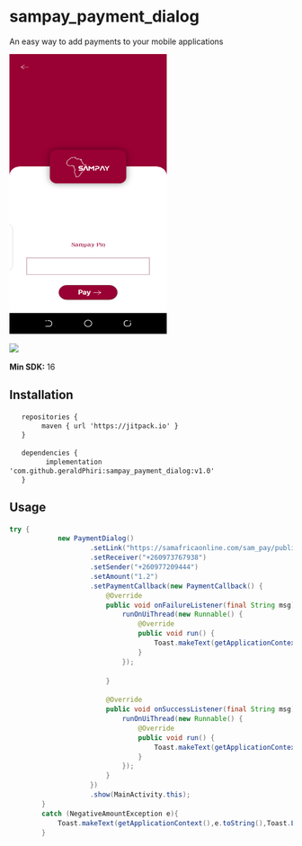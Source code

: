 # sampay_payment_dialog
An easy way to add payments to your mobile applications

<img src="sampay_shot_1.png" width="280" height="498" alt="Screenshot 1"/>


[![](https://jitpack.io/v/geraldPhiri/sampay_payment_dialog.svg)](https://jitpack.io/#geraldPhiri/sampay_payment_dialog)


**Min SDK:** 16

## Installation


```
   repositories { 
        maven { url 'https://jitpack.io' }
   }
   
   dependencies {
         implementation 'com.github.geraldPhiri:sampay_payment_dialog:v1.0'
   }
```


## Usage


```java
try {
            new PaymentDialog()
                    .setLink("https://samafricaonline.com/sam_pay/public/deliverypay/")
                    .setReceiver("+260973767938")
                    .setSender("+260977209444")
                    .setAmount("1.2")
                    .setPaymentCallback(new PaymentCallback() {
                        @Override
                        public void onFailureListener(final String msg) {
                            runOnUiThread(new Runnable() {
                                @Override
                                public void run() {
                                    Toast.makeText(getApplicationContext(),msg,Toast.LENGTH_SHORT).show();
                                }
                            });

                        }

                        @Override
                        public void onSuccessListener(final String msg) {
                            runOnUiThread(new Runnable() {
                                @Override
                                public void run() {
                                    Toast.makeText(getApplicationContext(),msg,Toast.LENGTH_SHORT).show();
                                }
                            });
                        }
                    })
                    .show(MainActivity.this);
        }
        catch (NegativeAmountException e){
            Toast.makeText(getApplicationContext(),e.toString(),Toast.LENGTH_SHORT).show();
        }
```
